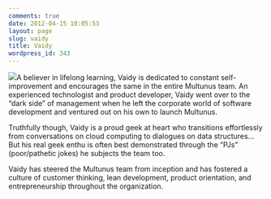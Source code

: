 ```yaml
---
comments: true
date: 2012-04-15 10:05:53
layout: page
slug: vaidy
title: Vaidy
wordpress_id: 343
---
```


[![](/wp-content/uploads/2012/04/vaidy-300x252.jpg)](/wp-content/uploads/2012/04/vaidy.jpg)A believer in lifelong learning, Vaidy is dedicated to constant self-improvement and encourages the same in the entire Multunus team. An experienced technologist and product developer, Vaidy went over to the “dark side” of management when he left the corporate world of software development and ventured out on his own to launch Multunus.

Truthfully though, Vaidy is a proud geek at heart who transitions effortlessly from conversations on cloud computing to dialogues on data structures… But his real geek enthu is often best demonstrated through the “PJs” (poor/pathetic jokes) he subjects the team too.

Vaidy has steered the Multunus team from inception and has fostered a culture of customer thinking, lean development, product orientation, and entrepreneurship throughout the organization.
